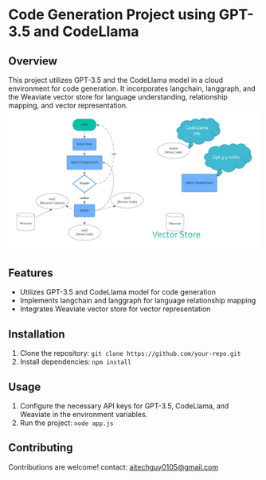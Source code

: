 # Code Generation Project using GPT-3.5 and CodeLlama


## Overview
This project utilizes GPT-3.5 and the CodeLlama model in a cloud environment for code generation. It incorporates langchain, langgraph, and the Weaviate vector store for language understanding, relationship mapping, and vector representation.
![Image Description](./Langgragh.png)
## Features
- Utilizes GPT-3.5 and CodeLlama model for code generation
- Implements langchain and langgraph for language relationship mapping
- Integrates Weaviate vector store for vector representation

## Installation
1. Clone the repository: `git clone https://github.com/your-repo.git`
2. Install dependencies: `npm install`

## Usage
1. Configure the necessary API keys for GPT-3.5, CodeLlama, and Weaviate in the environment variables.
2. Run the project: `node app.js`

## Contributing
Contributions are welcome!
contact: aitechguy0105@gmail.com




